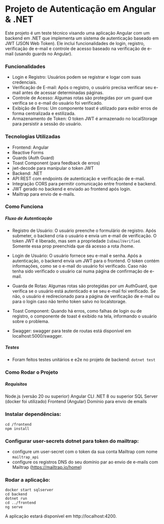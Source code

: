 # Projeto de Autenticação em Angular & .NET
Este projeto é um teste técnico visando uma aplicação Angular com um backend em .NET que implementa um sistema de autenticação baseado em JWT (JSON Web Token). Ele inclui funcionalidades de login, registro, verificação de e-mail e controle de acesso baseado na verificação de e-mail (usando guards no Angular). 

### Funcionalidades
- Login e Registro: Usuários podem se registrar e logar com suas credenciais.
- Verificação de E-mail: Após o registro, o usuário precisa verificar seu e-mail antes de acessar determinadas páginas.
- Controle de Acesso: Algumas rotas são protegidas por um guard que verifica se o e-mail do usuário foi verificado.
- Exibição de Erros: Um componente toast é utilizado para exibir erros de forma centralizada e estilizada.
- Armazenamento de Token: O token JWT é armazenado no localStorage para persistir a sessão do usuário.

### Tecnologias Utilizadas
- Frontend: Angular
- Reactive Forms
- Guards (Auth Guard)
- Toast Component (para feedback de erros)
- jwt-decode para manipular o token JWT
- Backend: .NET
- API REST com endpoints de autenticação e verificação de e-mail.
- Integração CORS para permitir comunicação entre frontend e backend.
- JWT gerado no backend e enviado ao frontend após login.
- Mailtrap para envio de e-mails.

### Como Funciona
##### Fluxo de Autenticação
- Registro de Usuário: O usuário preenche o formulário de registro. Após submeter, o backend cria o usuário e envia um e-mail de verificação. O token JWT é liberado, mas sem a propriedade ```IsEmailVerified```. Somente essa prop preenchida que dá acesso a rota /home.

- Login de Usuário: O usuário fornece seu e-mail e senha. Após a autenticação, o backend envia um JWT para o frontend. O token contém informações, como se o e-mail do usuário foi verificado. Caso não tenha sido verificado o usuário cai numa página de confirmação de e-mail.

- Guarda de Rotas: Algumas rotas são protegidas por um AuthGuard, que verifica se o usuário está autenticado e se seu e-mail foi verificado. Se não, o usuário é redirecionado para a página de verificação de e-mail ou para o login caso não tenho token salvo no localstorage.

- Toast Component: Quando há erros, como falhas de login ou de registro, o componente de toast é exibido na tela, informando o usuário sobre o problema.

- Swagger: swagger para teste de routas está disponível em localhost:5000/swagger.

##### Testes
- Foram feitos testes unitários e e2e no projeto de backend:
    ```dotnet test```



### Como Rodar o Projeto
##### Requisitos
Node.js (versão 20 ou superior)
Angular CLI
.NET 8 ou superior
SQL Server (docker foi utilizado)
Frontend (Angular)
Domínio para envio de emails

### Instalar dependências:
```
cd /frontend
npm install
```

### Configurar user-secrets dotnet para token do mailtrap:
- configure um user-secret com o token da sua conta Mailtrap com nome `mailtrap_api`
- configure os registros DNS do seu domínio par ao envio de e-mails com Mailtrap (https://mailtrap.io/home)

### Rodar a aplicação:
```
docker start sqlserver
cd backend
dotnet run
cd ../frontend
ng serve
```

A aplicação estará disponível em http://localhost:4200.

